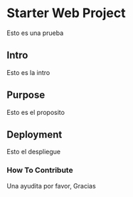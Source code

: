 # Starter Web Project
Esto es una prueba
## Intro
Esto es la intro 
## Purpose
Esto es el proposito
## Deployment
Esto el despliegue
### How To Contribute
Una ayudita por favor, Gracias
